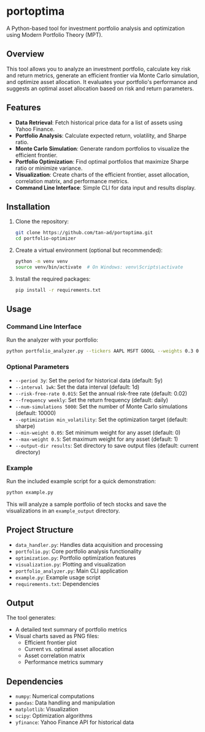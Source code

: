 # portoptima

A Python-based tool for investment portfolio analysis and optimization using Modern Portfolio Theory (MPT).

## Overview

This tool allows you to analyze an investment portfolio, calculate key risk and return metrics, generate an efficient frontier via Monte Carlo simulation, and optimize asset allocation. It evaluates your portfolio's performance and suggests an optimal asset allocation based on risk and return parameters.

## Features

- **Data Retrieval**: Fetch historical price data for a list of assets using Yahoo Finance.
- **Portfolio Analysis**: Calculate expected return, volatility, and Sharpe ratio.
- **Monte Carlo Simulation**: Generate random portfolios to visualize the efficient frontier.
- **Portfolio Optimization**: Find optimal portfolios that maximize Sharpe ratio or minimize variance.
- **Visualization**: Create charts of the efficient frontier, asset allocation, correlation matrix, and performance metrics.
- **Command Line Interface**: Simple CLI for data input and results display.

## Installation

1. Clone the repository:

   ``` bash
   git clone https://github.com/tan-ad/portoptima.git
   cd portfolio-optimizer
   ```

2. Create a virtual environment (optional but recommended):

   ``` bash
   python -m venv venv
   source venv/bin/activate  # On Windows: venv\Scripts\activate
   ```

3. Install the required packages:

   ``` bash
   pip install -r requirements.txt
   ```

## Usage

### Command Line Interface

Run the analyzer with your portfolio:

```bash
python portfolio_analyzer.py --tickers AAPL MSFT GOOGL --weights 0.3 0.3 0.4
```

### Optional Parameters

- `--period 3y`: Set the period for historical data (default: 5y)
- `--interval 1wk`: Set the data interval (default: 1d)
- `--risk-free-rate 0.015`: Set the annual risk-free rate (default: 0.02)
- `--frequency weekly`: Set the return frequency (default: daily)
- `--num-simulations 5000`: Set the number of Monte Carlo simulations (default: 10000)
- `--optimization min_volatility`: Set the optimization target (default: sharpe)
- `--min-weight 0.05`: Set minimum weight for any asset (default: 0)
- `--max-weight 0.5`: Set maximum weight for any asset (default: 1)
- `--output-dir results`: Set directory to save output files (default: current directory)

### Example

Run the included example script for a quick demonstration:

```bash
python example.py
```

This will analyze a sample portfolio of tech stocks and save the visualizations in an `example_output` directory.

## Project Structure

- `data_handler.py`: Handles data acquisition and processing
- `portfolio.py`: Core portfolio analysis functionality
- `optimization.py`: Portfolio optimization features
- `visualization.py`: Plotting and visualization
- `portfolio_analyzer.py`: Main CLI application
- `example.py`: Example usage script
- `requirements.txt`: Dependencies

## Output

The tool generates:

- A detailed text summary of portfolio metrics
- Visual charts saved as PNG files:
  - Efficient frontier plot
  - Current vs. optimal asset allocation
  - Asset correlation matrix
  - Performance metrics summary

## Dependencies

- `numpy`: Numerical computations
- `pandas`: Data handling and manipulation
- `matplotlib`: Visualization
- `scipy`: Optimization algorithms
- `yfinance`: Yahoo Finance API for historical data
